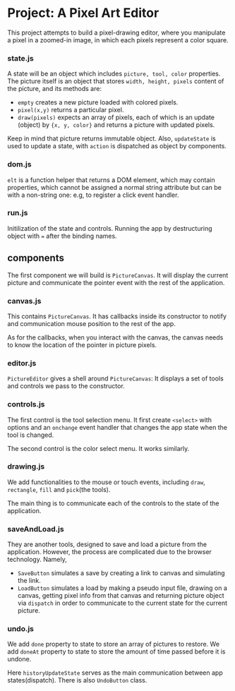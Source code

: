 # Project: A Pixel Art Editor
This project attempts to build a pixel-drawing editor, where you manipulate
a pixel in a zoomed-in image, in which each pixels represent a color square.

### state.js
A state will be an object which includes `picture, tool, color` properties.
The picture itself is an object that stores `width, height, pixels` content
of the picture, and its methods are:

* `empty` creates a new picture loaded with colored pixels.
* `pixel(x,y)`   returns a particular pixel.
* `draw(pixels)` expects an array of pixels, each of which is an update (object)
by `{x, y, color}` and returns a picture with updated pixels.

Keep in mind that picture returns immutable object. Also, `updateState`
is used to update a state, with `action` is dispatched as object by components.

### dom.js
`elt` is a function helper that returns a DOM element, which may contain
properties, which cannot be assigned a normal string attribute but can be with
a non-string one: e.g, to register a click event handler.

### run.js
Initilization of the state and controls. Running the app
by destructuring object with `=` after the binding names.

## components
The first component we will build is `PictureCanvas`. It will display the current
picture and communicate the pointer event with the rest of the application.

### canvas.js
This contains `PictureCanvas`. It has callbacks inside its
constructor to notify and communication mouse position to
the rest of the app.

As for the callbacks, when you interact with the canvas,
the canvas needs to know the location of the pointer in
picture pixels.

### editor.js
`PictureEditor` gives a shell around `PictureCanvas`: It displays a set of
tools and controls we pass to the constructor.

### controls.js
The first control is the tool selection menu. It first create `<select>` with
options and an `onchange` event handler that changes the app state when the tool
is changed.

The second control is the color select menu. It works similarly.

### drawing.js
We add functionalities to the mouse or touch events, including `draw`, `rectangle`,
`fill` and `pick`(the tools).

The main thing is to communicate each of the controls to the state of the application.

### saveAndLoad.js
They are another tools, designed to save and load a picture from the application.
However, the process are complicated due to the browser technology. Namely,

* `SaveButton` simulates a save by creating a link to canvas and simulating the link.
* `LoadButton` simulates a load by making a pseudo input file, drawing on a canvas,
getting pixel info from that canvas and returning picture object via `dispatch`
in order to communicate to the current state for the current picture.

### undo.js
We add `done` property to state to store an array of pictures to restore. We
add `doneAt` property to state to store the amount of time passed before it
is undone.

Here `historyUpdateState` serves as the main communication between app states(dispatch).
There is also `UndoButton` class.
